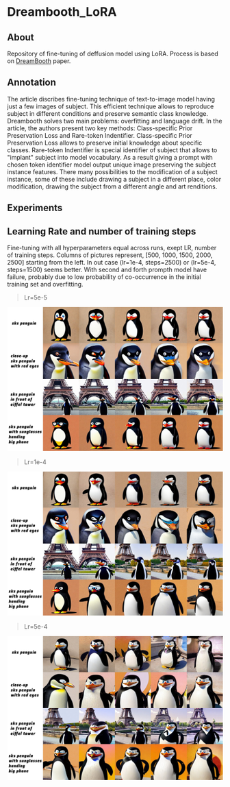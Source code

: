 # Dreambooth_LoRA
## About
Repository of fine-tuning of deffusion model using LoRA. Process is based on [DreamBooth](https://arxiv.org/abs/2208.12242) paper.
## Annotation
The article discribes fine-tuning technique of text-to-image model having just a few images of subject. This efficient technique allows to reproduce subject in different conditions and preserve semantic class knowledge.
Dreambooth solves two main problems: overfitting and language drift. In the article, the authors present two key methods: Class-specific Prior Preservation Loss and Rare-token Indentifier. Class-specific Prior Preservation Loss allows to preserve initial knowledge about specific classes. Rare-token Indentifier is special identifier of subject that allows to "implant" subject into model vocabulary. 
As a result giving a prompt with chosen token identifier model output unique image preserving the subject instance features. There many possibilities to the modification of a subject instance, some of these include drawing a subject in a different place, color modification, drawing the subject from a different angle and art renditions.


## Experiments

## Learning Rate and number of training steps
Fine-tuning with all hyperparameters equal across runs, exept LR, number of training steps. Columns of pictures represent, [500, 1000, 1500, 2000, 2500] starting from the left. In out case (lr=1e-4, steps=2500) or (lr=5e-4, steps=1500) seems better. With second and forth prompth model have failure, probably due to low probability of co-occurrence in the initial training set and overfitting.

> Lr=5e-5
<!-- #region -->
<p align="center">
<img  src="contents/5e5.jpg">
</p>
<!-- #endregion -->

> Lr=1e-4
<!-- #region -->
<p align="center">
<img  src="contents/1e4.jpg">
</p>
<!-- #endregion -->

> Lr=5e-4
<!-- #region -->
<p align="center">
<img  src="contents/5e4.jpg">
</p>
<!-- #endregion -->
